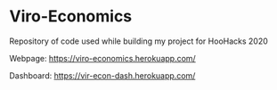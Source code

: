 # Viro-Economics
Repository of code used while building my project for HooHacks 2020

Webpage:
https://viro-economics.herokuapp.com/

Dashboard:
https://vir-econ-dash.herokuapp.com/
